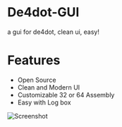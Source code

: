 # De4dot-GUI
a gui for de4dot, clean ui, easy!

# Features
- Open Source
- Clean and Modern UI
- Customizable 32 or 64 Assembly
- Easy with Log box

![Screenshot](https://media.discordapp.net/attachments/1141400871159210129/1232127658247196772/image.webp?ex=662853cd&is=6627024d&hm=3a32b7a300680ec3869c061dcbdc394b1856c59d95c7b9796fddcbe53f48010c&=&format=webp)
